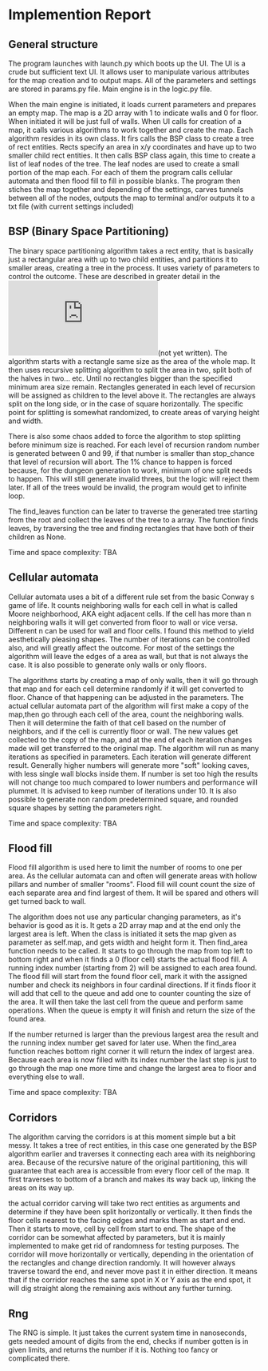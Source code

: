 # Implemention Report

## General structure

The program launches with launch.py which boots up the UI. The UI is a crude but sufficient text UI. It allows user to manipulate various attributes for the map creation and to output maps. All of the parameters and settings are stored in params.py file. Main engine is in the logic.py file.

When the main engine is initiated, it loads current parameters and prepares an empty map. The map is a 2D array with 1 to indicate walls and 0 for floor. When initiated it will be just full of walls. When UI calls for creation of a map, it calls various algorithms to work together and create the map. Each algorithm resides in its own class. It firs calls the BSP class to create a tree of rect entities. Rects specify an area in x/y coordinates and have up to two smaller child rect entities. It then calls BSP class again, this time to create a list of leaf nodes of the tree. The leaf nodes are used to create a small portion of the map each. For each of them the program calls cellular automata and then flood fill to fill in possible blanks. The program then stiches the map together and depending of the settings, carves tunnels between all of the nodes, outputs the map to terminal and/or outputs it to a txt file (with current settings included)

## BSP (Binary Space Partitioning)

The binary space partitioning algorithm takes a rect entity, that is basically just a rectangular area with up to two child entities, and partitions it to smaller areas, creating a tree in the process. It uses variety of parameters to control the outcome. These are described in greater detail in the ![Manual](https://github.com/Jiisala/Tiralabra-2022/blob/main/Documentation/Manual.md)(not yet written). The algorithm starts with a rectangle same size as the area of the whole map. It then uses recursive splitting algorithm to split the area in two, split both of the halves in two... etc. Until no rectangles bigger than the specified minimum area size remain. Rectangles generated in each level of recursion will be assigned as children to the level above it. The rectangles are always split on the long side, or in the case of square horizontally. The specific point for splitting is somewhat randomized, to create areas of varying height and width. 

There is also some chaos added to force the algorithm to stop splitting before minimum size is reached. For each level of recursion random number is generated between 0 and 99, if that number is smaller than stop_chance that level of recursion will abort. The 1% chance to happen is forced because, for the dungeon generation to work, minimum of one split needs to happen. This will still generate invalid threes, but the logic will reject them later. If all of the trees would be invalid, the program would get to infinite loop.

The find_leaves function can be later to traverse the generated tree starting from the root and collect the leaves of the tree to a array. The function finds leaves, by traversing the tree and finding rectangles that have both of their children as None.

Time and space complexity: TBA

## Cellular automata

Cellular automata uses a bit of a different rule set from the basic Conway s game of life. It counts neighboring walls for each cell in what is called Moore neighborhood, AKA eight adjacent cells. If the cell has more than n neighboring walls it will get converted from floor to wall or vice versa. Different n can be used for wall and floor cells. I found this method to yield aesthetically pleasing shapes. The number of iterations can be controlled also, and will greatly affect the outcome. For most of the settings the algorithm will leave the edges of a area as wall, but that is not always the case. It is also possible to generate only walls or only floors. 

The algorithms starts by creating a map of only walls, then it will go through that map and for each cell determine randomly if it will get converted to floor. Chance of that happening can be adjusted in the parameters. The actual cellular automata part of the algorithm will first make a copy of the map,then go through each cell of the area, count the neighboring walls. Then it will determine the faith of that cell based on the number of neighbors, and if the cell is currently floor or wall. The new values get collected to the copy of the map, and at the end of each iteration changes made will get transferred to the original map. The algorithm will run as many iterations as specified in parameters. Each iteration will generate different result. Generally higher numbers will generate more "soft" looking caves, with less single wall blocks inside them. If number is set too high the results will not change too much compared to lower numbers and performance will plummet. It is advised to keep number of iterations under 10. It is also possible to generate non random predetermined square, and rounded square shapes by setting the parameters right.

Time and space complexity: TBA

## Flood fill

Flood fill algorithm is used here to limit the number of rooms to one per area. As the cellular automata can and often will generate areas with hollow pillars and number of smaller "rooms". Flood fill will count count the size of each separate area and find largest of them. It will be spared and others will get turned back to wall. 

The algorithm does not use any particular changing parameters, as it's behavior is good as it is. It gets a 2D array map and at the end only the largest area is left. When the class is initiated it sets the map given as parameter as self.map, and gets width and height form it. Then find_area function needs to be called. It starts to go through the map from top left to bottom right and when it finds a 0 (floor cell) starts the actual flood fill. A running index number (starting from 2) will be assigned to each area found. The flood fill will start from the found floor cell, mark it with the assigned number and check its neighbors in four cardinal directions. If it finds floor it will add that cell to the queue and add one to counter counting the size of the area. It will then take the last cell from the queue and perform same operations. When the queue is empty it will finish and return the size of the found area. 

If the number returned is larger than the previous largest area the result and the running index number get saved for later use. When the find_area function reaches bottom right corner it will return the index of largest area. Because each area is now filled with its index number the last step is just to go through the map one more time and change the largest area to floor and everything else to wall.

Time and space complexity: TBA

## Corridors

The algorithm carving the corridors is at this moment simple but a bit messy. It takes a tree of rect entities, in this case one generated by the BSP algorithm earlier and traverses it connecting each area with its neighboring area. Because of the recursive nature of the original partitioning, this will guarantee that each area is accessible from every floor cell of the map. It first traverses to bottom of a branch and makes its way back up, linking the areas on its way up.

the actual corridor carving will take two rect entities as arguments and determine if they have been split horizontally or vertically. It then finds the floor cells nearest to the facing edges and marks them as start and end. Then it starts to move, cell by cell from start to end. The shape of the corridor can be somewhat affected by parameters, but it is mainly implemented to make get rid of randomness for testing purposes. The corridor will move horizontally or vertically, depending in the orientation of the rectangles and change direction randomly. It will however always traverse toward the end, and never move past it in either direction. It means that if the corridor reaches the same spot in X or Y axis as the end spot, it will dig straight along the remaining axis without any further turning.

## Rng

The RNG is simple. It just takes the current system time in nanoseconds, gets needed amount of digits from the end, checks if number gotten is in given limits, and returns the number if it is. Nothing too fancy or complicated there. 
